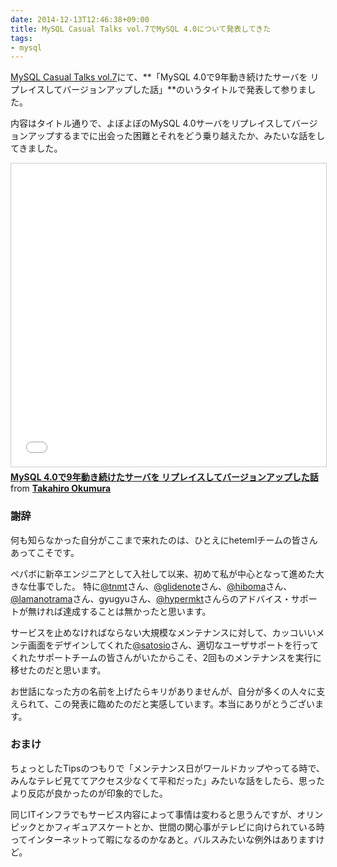 ```yaml
---
date: 2014-12-13T12:46:38+09:00
title: MySQL Casual Talks vol.7でMySQL 4.0について発表してきた
tags: 
- mysql
---
```

[MySQL Casual Talks vol.7](http://mysql-casual.connpass.com/event/9767/)にて、**「MySQL 4.0で9年動き続けたサーバを リプレイスしてバージョンアップした話」**のいうタイトルで発表して参りました。

内容はタイトル通りで、よぼよぼのMySQL 4.0サーバをリプレイスしてバージョンアップするまでに出会った困難とそれをどう乗り越えたか、みたいな話をしてきました。

<iframe src="//www.slideshare.net/slideshow/embed_code/key/LROYzJIGClvhLQ" width="595" height="485" frameborder="0" marginwidth="0" marginheight="0" scrolling="no" style="border:1px solid #CCC; border-width:1px; margin-bottom:5px; max-width: 100%;" allowfullscreen> </iframe> <div style="margin-bottom:5px"> <strong> <a href="//www.slideshare.net/hifumis/mysql-casual-42634961" title="MySQL 4.0で9年動き続けたサーバを リプレイスしてバージョンアップした話" target="_blank">MySQL 4.0で9年動き続けたサーバを リプレイスしてバージョンアップした話</a> </strong> from <strong><a href="//www.slideshare.net/hifumis" target="_blank">Takahiro Okumura</a></strong> </div>

### 謝辞

何も知らなかった自分がここまで来れたのは、ひとえにhetemlチームの皆さんあってこそです。

ペパボに新卒エンジニアとして入社して以来、初めて私が中心となって進めた大きな仕事でした。
特に[@tnmt](https://twitter.com/tnmt)さん、[@glidenote](https://twitter.com/glidenote)さん、[@hiboma](https://twitter.com/hiboma)さん、[@lamanotrama](https://twitter.com/lamanotrama)さん、gyugyuさん、[@hypermkt](https://twitter.com/hypermkt)さんらのアドバイス・サポートが無ければ達成することは無かったと思います。

サービスを止めなければならない大規模なメンテナンスに対して、カッコいいメンテ画面をデザインしてくれた[@satosio](https://twitter.com/satosio)さん、適切なユーザサポートを行ってくれたサポートチームの皆さんがいたからこそ、2回ものメンテナンスを実行に移せたのだと思います。

お世話になった方の名前を上げたらキリがありませんが、自分が多くの人々に支えられて、この発表に臨めたのだと実感しています。本当にありがとうございます。

### おまけ

ちょっとしたTipsのつもりで「メンテナンス日がワールドカップやってる時で、みんなテレビ見ててアクセス少なくて平和だった」みたいな話をしたら、思ったより反応が良かったのが印象的でした。

同じITインフラでもサービス内容によって事情は変わると思うんですが、オリンピックとかフィギュアスケートとか、世間の関心事がテレビに向けられている時ってインターネットって暇になるのかなあと。バルスみたいな例外はありますけど。
